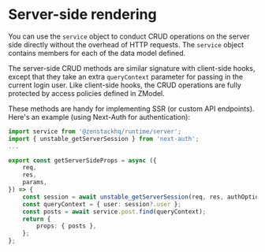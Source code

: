 # Server-side rendering

You can use the `service` object to conduct CRUD operations on the server side directly without the overhead of HTTP requests. The `service` object contains members for each of the data model defined.

The server-side CRUD methods are similar signature with client-side hooks, except that they take an extra `queryContext` parameter for passing in the current login user. Like client-side hooks, the CRUD operations are fully protected by access policies defined in ZModel.

These methods are handy for implementing SSR (or custom API endpoints). Here's an example (using Next-Auth for authentication):

```ts
import service from '@zenstackhq/runtime/server';
import { unstable_getServerSession } from 'next-auth';
...

export const getServerSideProps = async ({
    req,
    res,
    params,
}) => {
    const session = await unstable_getServerSession(req, res, authOptions);
    const queryContext = { user: session?.user };
    const posts = await service.post.find(queryContext);
    return {
        props: { posts },
    };
};
```
